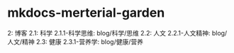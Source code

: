 # mkdocs-merterial-garden

2: 博客
2.1: 科学
2.1.1-科学思维: blog/科学/思维
2.2: 人文
2.2.1-人文精神: blog/人文/精神
2.3: 健康
2.3.1-营养学: blog/健康/营养